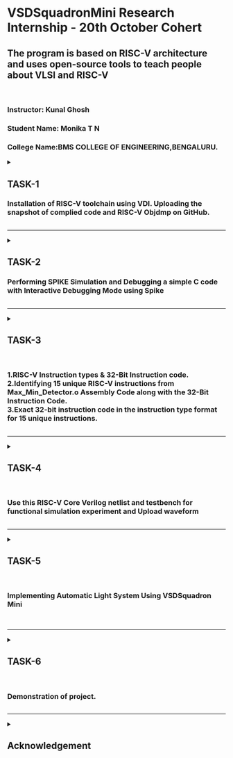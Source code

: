  # VSDSquadronMini Research Internship - 20th October Cohert
 
<h2>The program is based on RISC-V architecture and uses open-source tools to teach people about VLSI and RISC-V</h2><br>

### Instructor: Kunal Ghosh
### Student Name: Monika T N</li>
### College Name:BMS COLLEGE OF ENGINEERING,BENGALURU.

<details>
 <summary>
 <h2> TASK-1 </h2> 
<h3>Installation of RISC-V toolchain using VDI. Uploading the snapshot of complied code and RISC-V Objdmp on GitHub.</h3>
 </summary>
The task 1 includes completion of the following instructions
<br>
<ol>
  <li> Creating GitHub repo. </li>
  <li> Installation of Oracle VirtualBox. </li>
  <li> Installation of RISC-V toolchain using VDI. </li>
  <li> Writing C program to find sum of n numbers. </li>
  <li> Using RISC-V Simulator for compiling and running the code. </li>
  <li> Uploading the snapshots in Github. </li>
</ol>
<h4>
  STEPS:
  <br>
  <OL>
    <li>
      Open ubuntu in VirtualBox.
    </li>
   <img src="Task1/task1.png">
      
   <br>
      <li>Home screen of Ubuntu.</li>
      <img src="Task1/task1 (3).png">
    <br>
      <li>Write the C program for sum of one to n in newfile and run the code in terminal.</li>
      <img src= "Task1/task1 (4).png" > <br>
      <li>Run command riscv64-unknown-elf-objdump -d sum1ton.o </li>
      <img src="Task1/task1 (5).png"> <br>
      <li>Search the main.</li>
       <img src="Task1/taskk1.jpeg">
        <img src="Task1/taskk1 (2).jpeg">
</OL>
</h4>
</details>

-------------------------------------------------

<details>
<summary>
 <h2>TASK-2</h2>
</b> <h3>Performing SPIKE Simulation and Debugging a simple C code with Interactive Debugging Mode using Spike</h3>
</summary> 
  
### What is SPIKE in RISCV?
> * A RISC-V ISA is a simulator, enabling the testing and analysis of RISC-V programs without the need for actual hardware.  
> * Spike is a free, open-source C++ simulator for the RISC-V ISA that models a RISC-V core and cache system. It can be used to run programs and a Linux kernel, and can be a starting point for running software on a RISC-V target.  
  
 ### What is pk (Proxy Kernel)?  
> * The RISC-V Proxy Kernel, pk , is a lightweight application execution environment that can host statically-linked RISC-V ELF binaries.  
> * A Proxy Kernel in the RISC-V ecosystem simplifies the interaction between complex hardware and the software running on it, making it easier to manage, test, and develop software and hardware projects.  
 


### Testing the SPIKE Simulator  
The target is to run the ```sum1ton.c``` code using both ```gcc compiler``` and ```riscv compiler```, and both of the compiler must display the same output on the terminal. 

### Debug the task 1 code using SPIKE
<li> To use SPIKE and debug sum 1 to n c program </li><br>
<img src="Task2/task2 (2).png">
<img src="Task2/task2.png">


### Write a simple C program for any simple application and compile with RISC-V GCC/SPIKE.
<li>Write the C program to find largest number in 3 numbers in newfile and run the code in terminal.</li>
<img src ="Task2/task2 (3).png"><br>

<li>And to compile the code using **riscv compiler**, use the following command: </li><br>
<img src="Task2/task2 (3.1).png"><br>
<li>Search the main.</li>
       <img src="Task2/task2 (4).png">
        <img src="Task2/task2 (5).png">
 
</details>

-----------------------------------------------
<details>
<summary>
 <h2>TASK-3</h2><br>
 
</b><h3> 1.RISC-V Instruction types & 32-Bit Instruction code.<br>
 2.Identifying 15 unique RISC-V instructions from Max_Min_Detector.o Assembly Code along with the 32-Bit Instruction Code.<br>
 3.Exact 32-bit instruction code in the instruction type format for 15 unique instructions.</h3>
</summary>

<h3>What is RISC-V?</h3>
<p>RISC-V is an exciting and innovative open-source instruction set architecture (ISA) that enables developers to create custom processors tailored to specific applications. This means that anyone can design and implement their processors without needing to pay for expensive licenses, making RISC-V a popular choice in both academia and industry.</p>


<h2>Instruction Formats in RISC-V</h2>
RISC-V organizes its machine language instructions into six distinct formats, each optimized for different types of operations. Here’s a breakdown of each format:

<h3>R-Type Instructions:</h3>

<p>Used primarily for arithmetic and logical operations.Each instruction is 32 bits long and includes.<br>
 Structure:
<li>Opcode (7 bits): Indicates the type of operation.</li>
<li>rd (5 bits): The destination register where the result is stored.</li>
<li>func3 (3 bits): Specifies the operation type (e.g., add, subtract).</li>
<li>rs1 (5 bits): The first source register.</li>
<li>rs2 (5 bits): The second source register.</li>
<li>func7 (7 bits): Provides additional details about the operation.</li></p>

<h3>I-Type Instructions:</h3>
Involves operations that use registers and immediate values (constants).<br>
Structure:
<li>Opcode (7 bits): Identifies the instruction type.</li>
<li>rd (5 bits): The destination register.</li>
<li>func3 (3 bits): Operation type.</li>
<li>rs1 (5 bits): The source register.</li>
<li>imm (12 bits): A signed immediate value (replaces rs2 and func7 from R-Type).</li>

<h3>S-Type Instructions:</h3>
Used to store data from registers to memory.<br>
Structure:
<li>Opcode (7 bits): Indicates the operation.</li>
<li>imm (12 bits): Split into two parts for memory address calculation.</li>
<li>rs1 (5 bits): The source register containing the value to be stored.</li>
<li>func3 (3 bits): Defines the type of store operation (byte, half-word, etc.).</li>

<h3>B-Type Instructions:</h3>
Used for branching and control flow based on conditions.<br>
Structure:
<li>Opcode (7 bits): Defines the instruction type.</li>
<li>imm (12 bits): Encodes the branch offset.</li>
<li>rs1 (5 bits) and rs2 (5 bits): Source registers used in the branching condition.</li>
<li>func3 (3 bits): Specifies the branch condition.</li>

<h3>U-Type Instructions:</h3>
Designed to load immediate values into registers.<br>
Structure:
<li>Opcode (7 bits): Specifies the instruction.</li>
Consists mainly of two instructions: LUI (Load Upper Immediate) and AUIPC (Add Upper Immediate to PC).
Example: lui x15, 0x13579 would load the value into the upper half of register x15.

<h3>J-Type Instructions:</h3>
It is used for jump operations, allowing the program to change its execution flow.<br>
Structure:
<li>Opcode (7 bits): Indicates a jump instruction.</li>
<li>imm (20 bits): The immediate value determining where to jump.</li>
Primarily consists of the JAL (Jump and Link) instruction, often used in loops and function calls.<br>
<img src="Task3/task3.png">
<h2>15 unique RISC-V instructions from Max_Min_Detector.o Assembly Code along with the 32-Bit Instruction Code.</h2><br>
<img src="Task3/task3(1).png">
<h2>Exact 32-bit instruction code in the instruction type format for 15 unique instructions.</h2>


### 1. `lw x5, 0(x0)`  
   - **Instruction Type:** I-Type  
   - **Operation:** Load word from memory.  
   - **Details:**  
     - This instruction loads a 32-bit word from memory at the address specified by `x0 + 0` (which is typically `0` because `x0` in RISC-V is hardwired to zero).
     - The value from this memory location is loaded into the register `x5`.  
   - **Role in Program:**  
     - This is the first memory load operation and sets the value of `x5`.

---

### 2. `lw x6, 4(x0)`  
   - **Instruction Type:** I-Type  
   - **Operation:** Load word from memory.  
   - **Details:**  
     - Similar to the first instruction, but here it loads a word from an address offset by 4 bytes from the base address in `x0` (0 in this case).  
     - This value is loaded into register `x6`.
   - **Role in Program:**  
     - This instruction sets the value of `x6` from memory.

---

### 3. `lw x7, 8(x0)`  
   - **Instruction Type:** I-Type  
   - **Operation:** Load word from memory.  
   - **Details:**  
     - This instruction loads the word from the memory address `x0 + 8` and stores it into register `x7`.  
   - **Role in Program:**  
     - This instruction sets the value of `x7`.

---

### 4. `blt x5, x6, else1`  
   - **Instruction Type:** B-Type  
   - **Operation:** Branch if less than.  
   - **Details:**  
     - This is a conditional branch instruction.
     - It compares `x5` and `x6`. If the value in `x5` is less than the value in `x6`, the program branches to the label `else1`. If not, it continues with the next instruction.
   - **Role in Program:**  
     - This instruction controls the program flow by branching based on a comparison. It introduces the decision-making part of the program.

---

### 5. `mv x8, x5` (encoded as `addi x8, x5, 0`)  
   - **Instruction Type:** I-Type  
   - **Operation:** Move (implemented as `addi` with immediate 0).  
   - **Details:**  
     - The `mv` (move) instruction copies the value from `x5` to `x8`. It’s encoded as `addi x8, x5, 0`, which adds 0 to `x5` and stores the result in `x8`.  
   - **Role in Program:**  
     - This instruction is used to copy the value of `x5` into `x8`. If the program didn’t branch at `blt`, this would be the next step.

---

### 6. `j next1`  
   - **Instruction Type:** J-Type  
   - **Operation:** Jump to label.  
   - **Details:**  
     - This unconditional jump moves program execution to the label `next1`, skipping over any instructions between the current one and `next1`.
   - **Role in Program:**  
     - It skips some instructions (likely the `else1` block) and moves execution forward.

---

### 7. `mv x8, x6` (encoded as `addi x8, x6, 0`)  
   - **Instruction Type:** I-Type  
   - **Operation:** Move (implemented as `addi` with immediate 0).  
   - **Details:**  
     - Copies the value from `x6` to `x8`, similar to the earlier `mv` instruction, but now with the value of `x6`.  
   - **Role in Program:**  
     - This happens if the program took the `else1` branch, updating `x8` with the value from `x6`.

---

### 8. `blt x8, x7, else2`  
   - **Instruction Type:** B-Type  
   - **Operation:** Branch if less than.  
   - **Details:**  
     - This compares the value in `x8` with `x7`. If `x8` is less than `x7`, the program branches to `else2`. Otherwise, it continues with the next instruction.
   - **Role in Program:**  
     - Controls the flow based on another comparison. This adds another decision point in the program.

---

### 9. `mv x8, x7` (encoded as `addi x8, x7, 0`)  
   - **Instruction Type:** I-Type  
   - **Operation:** Move (implemented as `addi` with immediate 0).  
   - **Details:**  
     - Copies the value from `x7` to `x8`.  
   - **Role in Program:**  
     - If the program didn’t branch to `else2`, it moves the value of `x7` to `x8`.

---

### 10. `sw x8, 0(x10)`  
   - **Instruction Type:** S-Type  
   - **Operation:** Store word to memory.  
   - **Details:**  
     - This instruction stores the word from register `x8` into memory at the address `x10 + 0`.
   - **Role in Program:**  
     - It writes the result of the computation back to memory.

---

### 11. `ret` (encoded as `jalr x0, 0(x1)`)  
   - **Instruction Type:** I-Type (for indirect jumps).  
   - **Operation:** Return from subroutine.  
   - **Details:**  
     - This is a return instruction. It jumps back to the address stored in `x1` (typically the return address of a subroutine).
   - **Role in Program:**  
     - It ends the current function or subroutine and returns control to the calling program.

---

### 12. `nop` (encoded as `addi x0, x0, 0`)  
   - **Instruction Type:** I-Type  
   - **Operation:** No operation.  
   - **Details:**  
     - A `nop` (no operation) is a placeholder instruction that does nothing. It is encoded as `addi x0, x0, 0` which adds 0 to register `x0` (which remains 0).
   - **Role in Program:**  
     - It introduces a delay or alignment in instruction execution without affecting program state.

---

### 13. `lui x1, 0x1`  
   - **Instruction Type:** U-Type  
   - **Operation:** Load upper immediate.  
   - **Details:**  
     - This instruction loads the immediate value `0x1` into the upper 20 bits of register `x1`. The lower 12 bits are set to 0.  
   - **Role in Program:**  
     - It sets up `x1` with a high immediate value for future operations.

---

### 14. `addi x10, x0, 4`  
   - **Instruction Type:** I-Type  
   - **Operation:** Add immediate.  
   - **Details:**  
     - Adds the immediate value `4` to `x0` (which is 0) and stores the result (`4`) in `x10`.  
   - **Role in Program:**  
     - It sets `x10` to 4, possibly for future memory address calculations or comparisons.

---
</details>

------------------------------------------------------------------------
<details>
 <summary>
  <h2> </b>TASK-4</h2><br>
  <h3>Use this RISC-V Core Verilog netlist and testbench for functional simulation experiment and Upload waveform</h3>
  </summary>
  ***NOTE:** Since the designing of RISCV Architecture and writing it's testbench is not the part of this Research Internship, so we will use the Verilog Code and Testbench of RISCV that has already been designed. The reference GitHub repository is : [iiitb_rv32i](https://github.com/vinayrayapati/rv32i/)***


### Steps to perform functional simulation of RISCV  
1. Create a new directory  ```mkdir <task>```
2. Create two files by using ```touch``` command as ```task_rv32i.v``` and ```task_rv32i_tb.v```<br>
  <img src="Task4/task4.png"><br>

3. Copy the code from the reference github repo and paste it in your verilog and testbench files.<br>
  <img src="Task4/task4(1).png"><br>
    <img src="Task4/task4 (2).png"><br>


  
  
4. To run and simulate the verilog code, enter the following command:  
	```
	$ iverilog -o task_rv32i task_rv32i.v task_rv32i_tb.v
	$ ./task_rv32i
	```
5. To see the simulation waveform in GTKWave, enter the following command:
	```
	$ gtkwave task_rv32i.vcd
	```

6. The GTKWave will be opened and following window will be appeared.<br>
     <img src="Task4/task4 (3).png">

7.Output Waveform of various instructions that we have covered in TASK-2.<br>
 <img src="Task4/task4(4).png"><br>
  <img src="Task4/task4 (5).png"><br>
</details>

------------------------------------------------------------------------
  <details>
	  <summary>
		  <h2>TASK-5</h2><br>
		  
		  
<h3>Implementing Automatic Light System Using VSDSquadron Mini</h3><br>
</summary>

<h3> Overview:</h3>
<p>This project involves creating an automatic lighting system that responds to motion, utilizing the VSDSquadron Mini board, an IR sensor, and LEDs. The system is designed to turn lights on when movement is detected and off when no movement is present, enhancing energy efficiency and convenience.</p><br>

<h3>Components:</h3>
<li><b>VSDSquadron Mini Board:</b> This microcontroller serves as the core unit that processes sensor input and controls the output to the lights via its GPIO pins.</li>
<li><b>IR Sensor:</b> It detects movement in the environment. When motion is detected, the sensor signals the VSDSquadron mini to activate the lights.</li>
<li><b>LEDs:</b> Used to represent the lighting system. These LEDs are connected to the GPIO pins of the VSDSquadron mini and are turned on or off depending on the IR sensor’s input.</li>
<li><b>Breadboard and Jumper Wires:</b> These components help in making connections between the sensor, microcontroller, and LEDs for easy prototyping.</li><br>
<h3>Functionality:</h3>
The IR sensor continuously monitors the environment for motion. When it detects movement, it sends a HIGH signal to the VSDSquadron mini via a GPIO pin.
The VSDSquadron mini, in turn, triggers the LEDs to switch on, simulating the activation of lights.
After a predetermined delay (e.g., 10-15 seconds), the LEDs turn off if no further motion is detected.
The system resets, ready to respond to the next motion event.<br>

<h3>Hardware connections:</h3>
<h4>PIN diagram.</h4>
<li><b>VSDSquadron Mini</b></li>
<b>Power:</b>
The board is powered via the USB connection to your computer or an external power source.
<li><b>GPIO Pins:</b></li>
GPIO Pin 1 → IR Sensor (OUT)<br>
GPIO Pin 2 → LED (with resistor)<br>
GPIO Pin 3 → Additional LED (optional for more lights)<br>
<li><b>IR Sensor</b></li>
VCC → 3.3V (from the VSDSquadron mini)<br>
GND → Ground (GND on VSDSquadron mini)<br>
OUT → GPIO Pin 1 (Input to VSDSquadron mini)<br>
<li><b>LEDs</b></li>
Anode (long leg) → GPIO Pin 2 (via 220Ω resistor)<br>
Cathode (short leg) → Ground (GND on VSDSquadron mini)<br>
<img src="Task5/task5(1).jpeg"><br>

<h4>Pin connections to VSDSquadron Mini:</h4><br>
<img src="Task5/task5 .png"><br>

<h3> C Program Code for the Automatic Light System:</h3>

<pre><code>
//These include the necessary header files (ch32v00x.h and debug.h) for the CH32V microcontroller and debugging purposes.
#include <ch32v00x.h>
#include <debug.h>
//pin configuration
void GPIO_Config(void)
{
GPIO_InitTypeDef GPIO_InitStructure = {0}; //structure variable GPIO_InitStructure of type GPIO_InitTypeDef which is used for GPIO configuration.

RCC_APB2PeriphClockCmd(RCC_APB2Periph_GPIOD, ENABLE); // to Enable the clock for Port D
//pin 4 OUT PIN FOR IR SENSOR
GPIO_InitStructure.GPIO_Pin = GPIO_Pin_4 ; // Defines which Pin to configure
GPIO_InitStructure.GPIO_Mode = GPIO_Mode_IPU; // Defines Output Type
GPIO_Init(GPIOD, &GPIO_InitStructure);
//pin 6 IS LED PIN
GPIO_InitStructure.GPIO_Pin = GPIO_Pin_6 ; //
GPIO_InitStructure.GPIO_Mode = GPIO_Mode_Out_PP; // Defines Output Type
GPIO_InitStructure.GPIO_Speed = GPIO_Speed_50MHz; // Defines speed

GPIO_Init(GPIOD, &GPIO_InitStructure);

}
//main function

int main(void)
{
uint8_t IR = 0;
uint8_t set=1;
uint8_t reset=0;
uint8_t a=0;
NVIC_PriorityGroupConfig(NVIC_PriorityGroup_2);// Configuring NVIC priority group
SystemCoreClockUpdate();// Update System Core Clock
Delay_Init();//Initialize Delay
GPIO_Config();//Call GPIO configuration function

while(1)
{
IR = GPIO_ReadInputDataBit(GPIOD, GPIO_Pin_4);
if (IR==1)//Read state of Pin 4 (IR sensor)
{ // for blinking of led three times upon motion detection
	for(a=0;a<3;a++){
GPIO_WriteBit(GPIOD, GPIO_Pin_6, set);
Delay_Ms(200);
GPIO_WriteBit(GPIOD, GPIO_Pin_6,reset);
Delay_Ms(100);}

}

}
}

</code>
</pre>
<h3>Applications:</h3>
<b>1.Smart Home Automation</b>:
<li>Application:</li> In a smart home, this system can be used to control room lighting, hallway lights, or outdoor lighting. Lights automatically turn on when a person enters the room and turn off after a specified delay when no motion is detected, helping reduce energy consumption.<br>
<li>Benefit:</li> This reduces electricity usage and ensures lights are not left on unnecessarily, improving overall energy efficiency.<br>
<b>2. Office and Commercial Spaces:</b>
<li>Application:</li> In office environments, meeting rooms, or hallways, the system can automatically turn on lights when someone enters and turn them off after they leave. This reduces the need for manual switching and ensures lights are only on when needed.<br>
<li>Benefit:</li> It can save energy costs and create a more user-friendly environment, where employees don’t need to manually adjust lights every time they enter or leave a room.<br>
<b>3. Security Lighting:</b>
<li>Application:</li> This system can be installed as part of an outdoor security lighting setup. When motion is detected (e.g., from an intruder or an animal), the lights will automatically turn on, illuminating the area and acting as a deterrent for unauthorized entry.<br>
<li>Benefit:</li> Increases security by activating lights in response to motion, alerting the homeowner or security personnel to any activity. It also reduces unnecessary lighting when no movement is detected.<br>
<b>4. Parking Lots and Garages:</b>
<li>Application:</li> For parking lots or garages, this system can turn on lights when a car or pedestrian enters the space and turn off after they leave. The system would reduce power consumption during the times the area is unoccupied.<br>
<li>Benefit:</li> Saves energy in large spaces and ensures lighting is only activated when necessary, improving safety in the area while being cost-effective.<br>
<b>5. Stairways and Hallways:</b>
<li>Application:</li> In stairways, corridors, or other areas with infrequent movement, this system ensures lights are automatically activated when someone is present and turns them off when not in use.<br>
<li>Benefit:</li> Enhances safety by providing lighting when needed and reduces energy waste by switching off when no movement is detected.
</details>

------------------------------------------------------------------------
  <details>
	<summary>
		<h2>TASK-6</h2><br>
		<h3>Demonstration of project.</h3>
	</summary>

   <h3>Mini project Image:</h3><br>
   <img src="Task6/task6.jpeg"><br>
   <h3>Project video:</h3> <br>
   https://drive.google.com/file/d/1ZbfAjJymzxF_RfFCDB2_vD-2o3NQZLh3/view?usp=sharing <br>

### Conclusion

The automatic light system using the IR sensor and an LED successfully demonstrates the integration of basic peripherals on the CH32V00x microcontroller. In this project, the LED is controlled based on motion detection, making it an efficient solution for automatic lighting in various applications. The system is powered by an IR sensor connected to a GPIO pin, and the LED state is toggled based on the sensor's input. 

Upon detecting motion, the system blinks the LED three times to indicate that motion has been detected. This functionality can be further extended to handle different lighting behaviors, such as turning the light on or off based on sustained motion. The use of a simple delay function ensures accurate timing for LED blinking, and the GPIO configuration enables seamless interaction with the hardware.

This project serves as a foundation for more complex automation systems, and can be expanded by adding additional sensors or integrating communication modules for remote control. Overall, the system operates efficiently and demonstrates the practical use of microcontroller peripherals for real-world applications.
   
   
</details>

------------------------------------------------------------------------
  <details>
	<summary>
		<h2>Acknowledgement</h2><br></summary>

  I would like to extend my heartfelt thanks to Kunal Ghosh Sir for offering me this exceptional internship focused on RISCV Architecture with the VSDSquadron Mini. This opportunity ignited my passion for RISCV, providing me with the perfect introduction to this exciting field. Throughout the internship, I gained invaluable insights and hands-on experience. I am also grateful to VLSI System Design for creating such a remarkable research internship, which has greatly contributed to my learning and growth.
 
 </details>

